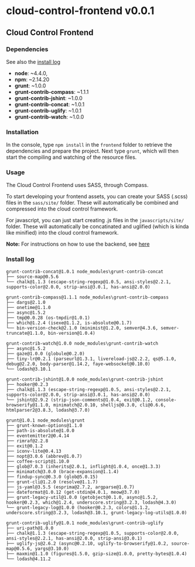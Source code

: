 # cloud-control-frontend v0.0.1
## Cloud Control Frontend
### Dependencies
See also the [install log](#installLog)
- **node**: ~4.4.0,
- **npm**: ~2.14.20
- **grunt**: ~1.0.0
- **grunt-contrib-compass**: ~1.1.1
- **grunt-contrib-jshint**:  ~1.0.0
- **grunt-contrib-concat**:  ~1.0.1
- **grunt-contrib-uglify**:  ~1.0.1
- **grunt-contrib-watch**:   ~1.0.0

### Installation
In the console, type `npm install` in the `frontend` folder to retrieve the
dependencies and prepare the project. Next type `grunt`, which will then
start the compiling and watching of the resource files.

### Usage
The Cloud Control Frontend uses SASS, through Compass.

To start developing your frontend assets, you can create your SASS (.scss) files
in the ``sass/site/`` folder. These will automatically be combined and
compressed into the cloud control framework.

For javascript, you can just start creating .js files in the ``javascripts/site/``
folder. These will automatically be concatinated and uglified
(which is kinda like minified) into the cloud control framework.

**Note:** For instructions on how to use the backend, see [here](../cloudcontrol/README.md)

### Install log<a name="installLog"></a>
```
grunt-contrib-concat@1.0.1 node_modules\grunt-contrib-concat
├── source-map@0.5.6
└── chalk@1.1.3 (escape-string-regexp@1.0.5, ansi-styles@2.2.1, supports-color@2.0.0, strip-ansi@3.0.1, has-ansi@2.0.0)

grunt-contrib-compass@1.1.1 node_modules\grunt-contrib-compass
├── dargs@2.1.0
├── onetime@1.1.0
├── async@1.5.2
├── tmp@0.0.28 (os-tmpdir@1.0.1)
├── which@1.2.4 (isexe@1.1.2, is-absolute@0.1.7)
└── bin-version-check@2.1.0 (minimist@1.2.0, semver@4.3.6, semver-truncate@1.1.0, bin-version@1.0.4)

grunt-contrib-watch@1.0.0 node_modules\grunt-contrib-watch
├── async@1.5.2
├── gaze@1.0.0 (globule@0.2.0)
├── tiny-lr@0.2.1 (parseurl@1.3.1, livereload-js@2.2.2, qs@5.1.0, debug@2.2.0, body-parser@1.14.2, faye-websocket@0.10.0)
└── lodash@3.10.1

grunt-contrib-jshint@1.0.0 node_modules\grunt-contrib-jshint
├── hooker@0.2.3
├── chalk@1.1.3 (escape-string-regexp@1.0.5, ansi-styles@2.2.1, supports-color@2.0.0, strip-ansi@3.0.1, has-ansi@2.0.0)
└── jshint@2.9.2 (strip-json-comments@1.0.4, exit@0.1.2, console-browserify@1.1.0, minimatch@2.0.10, shelljs@0.3.0, cli@0.6.6, htmlparser2@3.8.3, lodash@3.7.0)

grunt@1.0.1 node_modules\grunt
├── grunt-known-options@1.1.0
├── path-is-absolute@1.0.0
├── eventemitter2@0.4.14
├── rimraf@2.2.8
├── exit@0.1.2
├── iconv-lite@0.4.13
├── nopt@3.0.6 (abbrev@1.0.7)
├── coffee-script@1.10.0
├── glob@7.0.3 (inherits@2.0.1, inflight@1.0.4, once@1.3.3)
├── minimatch@3.0.0 (brace-expansion@1.1.4)
├── findup-sync@0.3.0 (glob@5.0.15)
├── grunt-cli@1.2.0 (resolve@1.1.7)
├── js-yaml@3.5.5 (esprima@2.7.2, argparse@1.0.7)
├── dateformat@1.0.12 (get-stdin@4.0.1, meow@3.7.0)
├── grunt-legacy-util@1.0.0 (getobject@0.1.0, async@1.5.2, hooker@0.2.3, which@1.2.4, underscore.string@3.2.3, lodash@4.3.0)
└── grunt-legacy-log@1.0.0 (hooker@0.2.3, colors@1.1.2, underscore.string@3.2.3, lodash@3.10.1, grunt-legacy-log-utils@1.0.0)

grunt-contrib-uglify@1.0.1 node_modules\grunt-contrib-uglify
├── uri-path@1.0.0
├── chalk@1.1.3 (escape-string-regexp@1.0.5, supports-color@2.0.0, ansi-styles@2.2.1, has-ansi@2.0.0, strip-ansi@3.0.1)
├── uglify-js@2.6.2 (async@0.2.10, uglify-to-browserify@1.0.2, source-map@0.5.6, yargs@3.10.0)
├── maxmin@1.1.0 (figures@1.5.0, gzip-size@1.0.0, pretty-bytes@1.0.4)
└── lodash@4.11.2
```